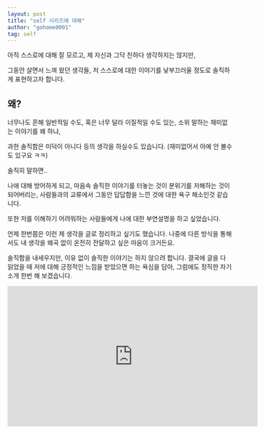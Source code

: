 ```yaml
---
layout: post
title: "self 시리즈에 대해"
author: "gohome0001"
tag: self
---
```


아직 스스로에 대해 잘 모르고, 제 자신과 그닥 친하다 생각하지는 않지만,

그동안 살면서 느껴 왔던 생각들, 저 스스로에 대한 이야기를 낯부끄러울 정도로 솔직하게 표현하고자 합니다.

## 왜?

너무나도 흔해 일반적일 수도, 혹은 너무 달라 이질적일 수도 있는, 소위 말하는 재미없는 이야기를 왜 하냐,

과한 솔직함은 미덕이 아니다 등의 생각을 하실수도 있습니다. (재미없어서 아예 안 볼수도 있구요 ㅋㅋ)

솔직히 말하면..

나애 대해 방어하게 되고, 마음속 솔직한 이야기를 터놓는 것이 분위기를 저해하는 것이 되어버리는, 사람들과의 교류에서 그동안 답답함을 느낀 것에 대한 욕구 해소인것 같습니다.

또한 저를 이해하기 어려워하는 사람들에게 나에 대한 부연설명을 하고 싶었습니다.

언제 한번쯤은 이런 제 생각을 글로 정리하고 싶기도 했습니다. 나중에 다른 방식을 통해서도 내 생각을 왜곡 없이 온전히 전달하고 싶은 마음이 크거든요.

솔직함을 내세우지만, 이유 없이 솔직한 이야기는 하지 않으려 합니다. 결국에 글을 다 읽었을 때 저에 대해 긍정적인 느낌을 받았으면 하는 욕심을 담아, 그럼에도 정직한 자기소개 한번 해 보겠습니다.


<iframe width="560" height="315" src="https://www.youtube.com/embed/42Gtm4-Ax2U" title="YouTube video player" frameborder="0" allow="accelerometer; autoplay; clipboard-write; encrypted-media; gyroscope; picture-in-picture" allowfullscreen></iframe>